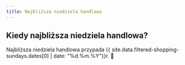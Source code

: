 ```yaml
---
title: Najbliższa niedziela handlowa
---
```


<div class="row pt-5">
    <h2 class="pb-3">Kiedy najbliższa niedziela handlowa?</h2>
    <p class="lead">Najbliższa niedziela handlowa przypada {{ site.data.filtered-shopping-sundays.dates[0] | date: "%d.%m.%Y"}}r. 🥳</p>
</div>

